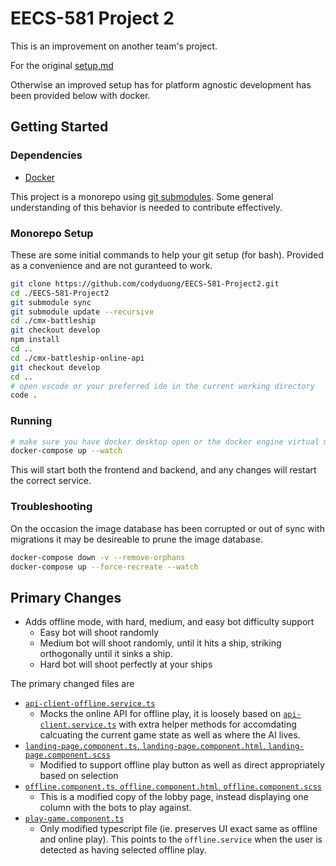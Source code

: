 # EECS-581 Project 2

This is an improvement on another team's project.

For the original [setup.md](https://github.com/codyduong/EECS-581-Project2/blob/062b1182bc6e65b2ed706165d093671b5a9f83d8/documentation/setup.md)

Otherwise an improved setup has for platform agnostic development has been provided below with docker.

## Getting Started

### Dependencies

<!--
* [Node.js 20](https://nodejs.org/en/download/package-manager)
  + Or use your favorite node version manager:
    - [nvm](https://github.com/nvm-sh/nvm)
    - [n (recommended)](https://github.com/tj/n) 
* [PostgreSQL](https://www.postgresql.org/download/)
* [Python 3.12](https://www.python.org/downloads/)
  + Or use your favorite python version manager:
    - [pyenv (recommended)](https://github.com/pyenv/pyenv)
  + Be sure to use your favorite python package manager:
    - [poetry (recommended)](https://python-poetry.org/)
    - [miniconda](https://docs.anaconda.com/miniconda/)
    - [venv](https://docs.python.org/3/library/venv.html)
-->
* [Docker](https://www.docker.com/)

This project is a monorepo using [git submodules](https://git-scm.com/book/en/v2/Git-Tools-Submodules).
Some general understanding of this behavior is needed to contribute effectively.

### Monorepo Setup

These are some initial commands to help your git setup (for bash). Provided as a convenience and are not guranteed to work.

```sh
git clone https://github.com/codyduong/EECS-581-Project2.git
cd ./EECS-581-Project2
git submodule sync
git submodule update --recursive
cd ./cmx-battleship
git checkout develop
npm install
cd ..
cd ./cmx-battleship-online-api
git checkout develop
cd ..
# open vscode or your preferred ide in the current working directory
code .
```

### Running

```sh
# make sure you have docker desktop open or the docker engine virtual machine open
docker-compose up --watch
```

This will start both the frontend and backend, and any changes will restart the correct service.

### Troubleshooting

On the occasion the image database has been corrupted or out of sync with migrations it may be desireable
to prune the image database.

```sh
docker-compose down -v --remove-orphans
docker-compose up --force-recreate --watch
```

## Primary Changes

* Adds offline mode, with hard, medium, and easy bot difficulty support
  + Easy bot will shoot randomly
  + Medium bot will shoot randomly, until it hits a ship, striking orthogonally until it sinks a ship.
  + Hard bot will shoot perfectly at your ships
  
The primary changed files are 
* [`api-client-offline.service.ts`](https://github.com/codyduong/cmx-battleship/tree/cff93f60b97daea7936a513bc25596357977fa25/src/app/services/api-client-offline.service.ts)
  + Mocks the online API for offline play, it is loosely based on [`api-client.service.ts`](https://github.com/codyduong/cmx-battleship/tree/cff93f60b97daea7936a513bc25596357977fa25/src/app/services/api-client.service.ts)
    with extra helper methods for accomdating calcuating the current game state as well as where the AI lives.
* [`landing-page.component.ts`, `landing-page.component.html`, `landing-page.component.scss`](https://github.com/codyduong/cmx-battleship/tree/cff93f60b97daea7936a513bc25596357977fa25/src/app/pages/landing-page)
  + Modified to support offline play button as well as direct appropriately based on selection
* [`offline.component.ts`, `offline.component.html`, `offline.component.scss`](https://github.com/codyduong/cmx-battleship/tree/cff93f60b97daea7936a513bc25596357977fa25/src/app/pages/offline/)
  + This is a modified copy of the lobby page, instead displaying one column with the bots to play against.
* [`play-game.component.ts`](https://github.com/codyduong/cmx-battleship/tree/cff93f60b97daea7936a513bc25596357977fa25/src/app/pages/play-game/play-game.component.ts)
  + Only modified typescript file (ie. preserves UI exact same as offline and online play). This points to the `offline.service`
    when the user is detected as having selected offline play.

<!--
### Python Addendum (cmx-battleship-online-api)
This is an addendum on details on using python. Commands are provided for reference.

```sh
pwd # ensure you are in ./cmx-battleship-online-api
```

Depending on whether you are using a python version manager, or simply have python 3.12 installed

```sh
python --version # check you are on 3.12.*
pyenv install 3.12.5 # if you want to use pyenv
pyenv global 3.12.5 # if you want to use pyenv
```

Use either poetry or venv to install the package dependencies

#### poetry

```sh
poetry install
poetry run /src/manage.py -- runserver
poetry shell # enter
exit # leave
```

#### venv

```sh
pyenv exec python -- -m venv . # if you are using pyenv
python3.12 -m venv . # if you aren't using pyenv
source bin/activate # if you are using bash/zsh
./Scripts/activate # on windows
deactivate # leave
```

-->
